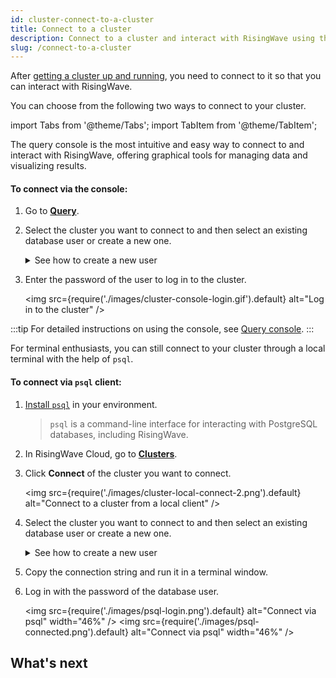 ```yaml
---
id: cluster-connect-to-a-cluster
title: Connect to a cluster
description: Connect to a cluster and interact with RisingWave using the console or terminal.
slug: /connect-to-a-cluster
---
```


After [getting a cluster up and running](cluster-manage-clusters.md#create-a-cluster), you need to connect to it so that you can interact with RisingWave.

You can choose from the following two ways to connect to your cluster.

import Tabs from '@theme/Tabs';
import TabItem from '@theme/TabItem';

<Tabs queryString="method">

<TabItem value="console" label="Query console">

The query console is the most intuitive and easy way to connect to and interact with RisingWave, offering graphical tools for managing data and visualizing results.

#### To connect via the console:

 
1. Go to [**Query**](https://cloud.risingwave.com/console/).  

2. Select the cluster you want to connect to and then select an existing database user or create a new one.
    
    <details>
    <summary>See how to create a new user</summary>

    Select **Create a new user** on the left, and type in the username and password to create it.
    <img
    src={require('./images/cluster-console-createuser.gif').default}
    alt="Create a database user"
    />
    </details>

3. Enter the password of the user to log in to the cluster.

    <img
    src={require('./images/cluster-console-login.gif').default}
    alt="Log in to the cluster"
    />

:::tip
For detailed instructions on using the console, see [Query console](console-overview.md).
:::
    
</TabItem>

<TabItem value="local" label="Local client">

For terminal enthusiasts, you can still connect to your cluster through a local terminal with the help of `psql`.

#### To connect via `psql` client:

1. [Install `psql`](/docs/current/install-psql-without-postgresql/) in your environment.

    > `psql` is a command-line interface for interacting with PostgreSQL databases, including RisingWave.

2. In RisingWave Cloud, go to [**Clusters**](https://cloud.risingwave.com/clusters/).
    
3. Click **Connect** of the cluster you want to connect.
    
    <img
    src={require('./images/cluster-local-connect-2.png').default}
    alt="Connect to a cluster from a local client"
    />
    
4. Select the cluster you want to connect to and then select an existing database user or create a new one.

    <details>
    <summary>See how to create a new user</summary>

    Select **Create a new user** on the left, and type in the username and password to create it.
    <img
    src={require('./images/cluster-local-createuser.gif').default}
    alt="Create a database user in a cluster"
    />
    </details>
    
5. Copy the connection string and run it in a terminal window.
    
6. Log in with the password of the database user.

    <img
    src={require('./images/psql-login.png').default}
    alt="Connect via psql"
    width="46%"
    />
    <img
    src={require('./images/psql-connected.png').default}
    alt="Connect via psql"
    width="46%"
    />

</TabItem>

</Tabs>

## What's next

<card
title="Develop with RisingWave Cloud"
content="RisingWave Cloud leverages the superpower of RisingWave, an open-source distributed SQL database specifically designed for stream processing. Start building your real-time applications with RisingWave, in the cloud."
cloud="develop-overview"
/>